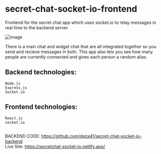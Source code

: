 # secret-chat-socket-io-frontend

Frontend for the secret chat app which uses socket.io to relay messages in real time to the backend server.


![image](https://user-images.githubusercontent.com/15008435/126741487-3405a588-cd9a-48bd-aa54-3b068a82a850.png)


There is a main chat and widget chat that are all integrated together so you send and recieve messages in both. This app also lets you see how many people are currently connected and gives each person a random alias.


## Backend technologies:
```
Node.js
Express.js
Socket.io
```
##

## Frontend technologies:
```
React.js
socket.io
```
##

BACKEND CODE:  https://github.com/deza41/secret-chat-socket-io-backend \
Live Site: https://secretchat-socket-io.netlify.app/
